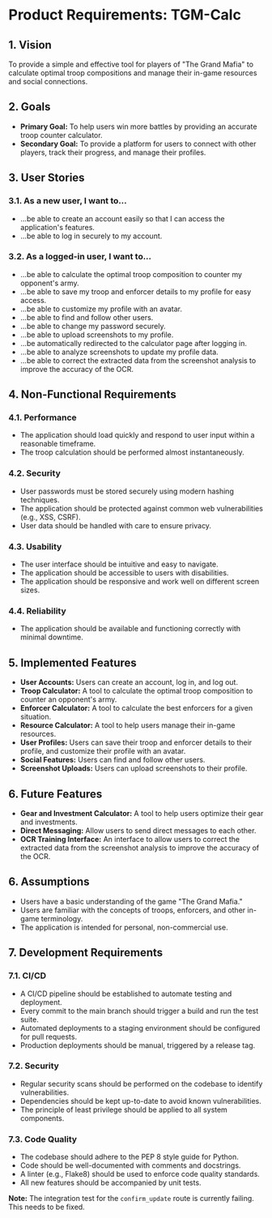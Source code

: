 # Product Requirements: TGM-Calc

## 1. Vision

To provide a simple and effective tool for players of "The Grand Mafia" to calculate optimal troop compositions and manage their in-game resources and social connections.

## 2. Goals

*   **Primary Goal:** To help users win more battles by providing an accurate troop counter calculator.
*   **Secondary Goal:** To provide a platform for users to connect with other players, track their progress, and manage their profiles.

## 3. User Stories

### 3.1. As a new user, I want to...

*   ...be able to create an account easily so that I can access the application's features.
*   ...be able to log in securely to my account.

### 3.2. As a logged-in user, I want to...

*   ...be able to calculate the optimal troop composition to counter my opponent's army.
*   ...be able to save my troop and enforcer details to my profile for easy access.
*   ...be able to customize my profile with an avatar.
*   ...be able to find and follow other users.
*   ...be able to change my password securely.
*   ...be able to upload screenshots to my profile.
*   ...be automatically redirected to the calculator page after logging in.
*   ...be able to analyze screenshots to update my profile data.
*   ...be able to correct the extracted data from the screenshot analysis to improve the accuracy of the OCR.

## 4. Non-Functional Requirements

### 4.1. Performance

*   The application should load quickly and respond to user input within a reasonable timeframe.
*   The troop calculation should be performed almost instantaneously.

### 4.2. Security

*   User passwords must be stored securely using modern hashing techniques.
*   The application should be protected against common web vulnerabilities (e.g., XSS, CSRF).
*   User data should be handled with care to ensure privacy.

### 4.3. Usability

*   The user interface should be intuitive and easy to navigate.
*   The application should be accessible to users with disabilities.
*   The application should be responsive and work well on different screen sizes.

### 4.4. Reliability

*   The application should be available and functioning correctly with minimal downtime.

## 5. Implemented Features

*   **User Accounts:** Users can create an account, log in, and log out.
*   **Troop Calculator:** A tool to calculate the optimal troop composition to counter an opponent's army.
*   **Enforcer Calculator:** A tool to calculate the best enforcers for a given situation.
*   **Resource Calculator:** A tool to help users manage their in-game resources.
*   **User Profiles:** Users can save their troop and enforcer details to their profile, and customize their profile with an avatar.
*   **Social Features:** Users can find and follow other users.
*   **Screenshot Uploads:** Users can upload screenshots to their profile.

## 6. Future Features

*   **Gear and Investment Calculator:** A tool to help users optimize their gear and investments.
*   **Direct Messaging:** Allow users to send direct messages to each other.
*   **OCR Training Interface:** An interface to allow users to correct the extracted data from the screenshot analysis to improve the accuracy of the OCR.

## 6. Assumptions

*   Users have a basic understanding of the game "The Grand Mafia."
*   Users are familiar with the concepts of troops, enforcers, and other in-game terminology.
*   The application is intended for personal, non-commercial use.

## 7. Development Requirements

### 7.1. CI/CD

*   A CI/CD pipeline should be established to automate testing and deployment.
*   Every commit to the main branch should trigger a build and run the test suite.
*   Automated deployments to a staging environment should be configured for pull requests.
*   Production deployments should be manual, triggered by a release tag.

### 7.2. Security

*   Regular security scans should be performed on the codebase to identify vulnerabilities.
*   Dependencies should be kept up-to-date to avoid known vulnerabilities.
*   The principle of least privilege should be applied to all system components.

### 7.3. Code Quality

*   The codebase should adhere to the PEP 8 style guide for Python.
*   Code should be well-documented with comments and docstrings.
*   A linter (e.g., Flake8) should be used to enforce code quality standards.
*   All new features should be accompanied by unit tests.

**Note:** The integration test for the `confirm_update` route is currently failing. This needs to be fixed.
